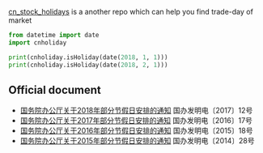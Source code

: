 [cn_stock_holidays](https://github.com/rainx/cn_stock_holidays) is a another repo which can help you find trade-day of market

```python
from datetime import date
import cnholiday

print(cnholiday.isHoliday(date(2018, 1, 1)))
print(cnholiday.isHoliday(date(2018, 2, 1)))
```




## Official document
- [国务院办公厅关于2018年部分节假日安排的通知](http://www.gov.cn/zhengce/content/2017-11/30/content_5243579.htm) 国办发明电〔2017〕12号
- [国务院办公厅关于2017年部分节假日安排的通知](http://www.gov.cn/zhengce/content/2016-12/01/content_5141603.htm) 国办发明电〔2016〕17号
- [国务院办公厅关于2016年部分节假日安排的通知](http://www.gov.cn/zhengce/content/2015-12/10/content_10394.htm) 国办发明电〔2015〕18号
- [国务院办公厅关于2015年部分节假日安排的通知](http://www.gov.cn/zhengce/content/2014-12/16/content_9302.htm) 国办发明电〔2014〕28号
